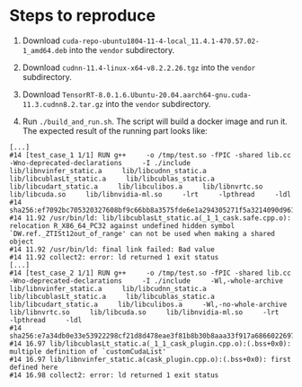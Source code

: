 Steps to reproduce
==================

1. Download `cuda-repo-ubuntu1804-11-4-local_11.4.1-470.57.02-1_amd64.deb`
into the `vendor` subdirectory.

2. Download `cudnn-11.4-linux-x64-v8.2.2.26.tgz` into the `vendor` subdirectory.

3. Download `TensorRT-8.0.1.6.Ubuntu-20.04.aarch64-gnu.cuda-11.3.cudnn8.2.tar.gz`
into the `vendor` subdirectory.

4. Run `./build_and_run.sh`. The script will build a docker image and run it.
The expected result of the running part looks like:

```
[...]
#14 [test_case_1 1/1] RUN g++     -o /tmp/test.so -fPIC -shared lib.cc     -Wno-deprecated-declarations     -I ./include     lib/libnvinfer_static.a     lib/libcudnn_static.a     lib/libcublasLt_static.a     lib/libcublas_static.a     lib/libcudart_static.a     lib/libculibos.a     lib/libnvrtc.so     lib/libcuda.so     lib/libnvidia-ml.so     -lrt     -lpthread     -ldl
#14 sha256:ef7092bc705320327608bf9c66bb8a3575fde6e1a294305271f5a3214090d961
#14 11.92 /usr/bin/ld: lib/libcublasLt_static.a(_1_1_cask.safe.cpp.o): relocation R_X86_64_PC32 against undefined hidden symbol `DW.ref._ZTISt12out_of_range' can not be used when making a shared object
#14 11.92 /usr/bin/ld: final link failed: Bad value
#14 11.92 collect2: error: ld returned 1 exit status
[...]
#14 [test_case_2 1/1] RUN g++     -o /tmp/test.so -fPIC -shared lib.cc     -Wno-deprecated-declarations     -I ./include     -Wl,-whole-archive     lib/libnvinfer_static.a     lib/libcudnn_static.a     lib/libcublasLt_static.a     lib/libcublas_static.a     lib/libcudart_static.a     lib/libculibos.a     -Wl,-no-whole-archive     lib/libnvrtc.so     lib/libcuda.so     lib/libnvidia-ml.so     -lrt     -lpthread     -ldl
#14 sha256:e7a34db0e33e53922298cf21d8d478eae3f81b8b30b8aaa33f917a6866022697
#14 16.97 lib/libcublasLt_static.a(_1_1_cask_plugin.cpp.o):(.bss+0x0): multiple definition of `customCudaList'
#14 16.97 lib/libnvinfer_static.a(cask_plugin.cpp.o):(.bss+0x0): first defined here
#14 16.98 collect2: error: ld returned 1 exit status
```
